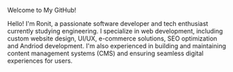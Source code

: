 Welcome to My GitHub!

Hello! I'm Ronit, a passionate software developer and tech enthusiast currently studying engineering. I specialize in web development, including custom website design, UI/UX, e-commerce solutions, SEO optimization and Andriod development. I'm also experienced in building and maintaining content management systems (CMS) and ensuring seamless digital experiences for users.
